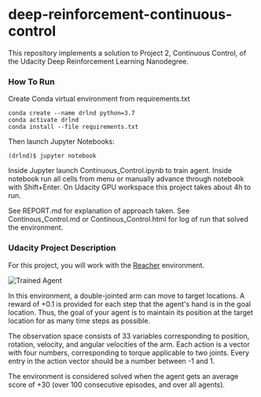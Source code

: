 [//]: # (Image References)

[image1]: https://user-images.githubusercontent.com/10624937/43851024-320ba930-9aff-11e8-8493-ee547c6af349.gif "Trained Agent"
[image2]: https://user-images.githubusercontent.com/10624937/43851646-d899bf20-9b00-11e8-858c-29b5c2c94ccc.png "Crawler"



# deep-reinforcement-continuous-control

This repository implements a solution to Project 2, Continuous Control, of the Udacity Deep Reinforcement Learning Nanodegree.

### How To Run

Create Conda virtual environment from requirements.txt

```
conda create --name drlnd python=3.7
conda activate drlnd
conda install --file requirements.txt
```

Then launch Jupyter Notebooks:

```
(drlnd)$ jupyter notebook
```

Inside Jupyter launch Continuous_Control.ipynb to train agent. Inside notebook run all cells from menu or manually advance through notebook with Shift+Enter. On Udacity GPU workspace this project takes about 4h to run.

See REPORT.md for explanation of approach taken. See Continous_Control.md or Continous_Control.html for log of run that solved the environment.


### Udacity Project Description

For this project, you will work with the [Reacher](https://github.com/Unity-Technologies/ml-agents/blob/master/docs/Learning-Environment-Examples.md#reacher) environment.

![Trained Agent][image1]

In this environment, a double-jointed arm can move to target locations. A reward of +0.1 is provided for each step that the agent's hand is in the goal location. Thus, the goal of your agent is to maintain its position at the target location for as many time steps as possible.

The observation space consists of 33 variables corresponding to position, rotation, velocity, and angular velocities of the arm. Each action is a vector with four numbers, corresponding to torque applicable to two joints. Every entry in the action vector should be a number between -1 and 1.

The environment is considered solved when the agent gets an average score of +30 (over 100 consecutive episodes, and over all agents).
